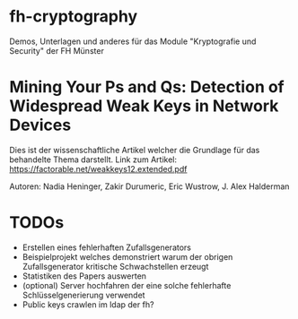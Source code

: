 # fh-cryptography
Demos, Unterlagen und anderes für das Module "Kryptografie und Security" der FH Münster

# Mining Your Ps and Qs: Detection of Widespread Weak Keys in Network Devices
Dies ist der wissenschaftliche Artikel welcher die Grundlage für das behandelte Thema darstellt. Link zum Artikel:
https://factorable.net/weakkeys12.extended.pdf

Autoren: Nadia Heninger, Zakir Durumeric, Eric Wustrow, J. Alex Halderman

# TODOs

* Erstellen eines fehlerhaften Zufallsgenerators
* Beispielprojekt welches demonstriert warum der obrigen Zufallsgenerator kritische Schwachstellen erzeugt
* Statistiken des Papers auswerten
* (optional) Server hochfahren der eine solche fehlerhafte Schlüsselgenerierung verwendet
* Public keys crawlen im ldap der fh?
